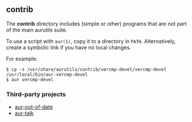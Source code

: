 ## contrib

The __contrib__ directory includes (simple or other) programs that are not part
of the main aurutils suite.

To use a script with `aur(1)`, copy it to a directory in
`PATH`. Alternatively, create a symbolic link if you have no local
changes. 

For example:

```
$ cp -s /usr/share/aurutils/contrib/vercmp-devel/vercmp-devel /usr/local/bin/aur-vercmp-devel
$ aur vercmp-devel
```

### Third-party projects

* [aur-out-of-date](https://aur.archlinux.org/packages/aur-out-of-date/)
* [aur-talk](https://aur.archlinux.org/packages/aur-talk-git/)
